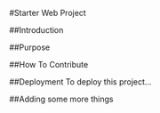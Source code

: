 #Starter Web Project

##Introduction

##Purpose

##How To Contribute

##Deployment
To deploy this project...

##Adding some more things

